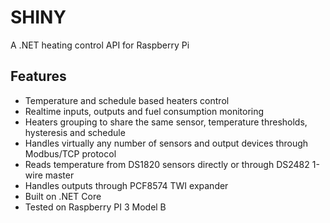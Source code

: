 # SHINY
A .NET heating control API for Raspberry Pi

## Features

- Temperature and schedule based heaters control
- Realtime inputs, outputs and fuel consumption monitoring
- Heaters grouping to share the same sensor, temperature thresholds, hysteresis and schedule
- Handles virtually any number of sensors and output devices through Modbus/TCP protocol
- Reads temperature from DS1820 sensors directly or through DS2482 1-wire master
- Handles outputs through PCF8574 TWI expander
- Built on .NET Core
- Tested on Raspberry PI 3 Model B
